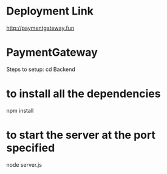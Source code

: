 # Deployment Link
http://paymentgateway.fun
# PaymentGateway
Steps to setup:
cd Backend
# to install all the dependencies
npm install
# to start the server at the port specified
node server.js 

